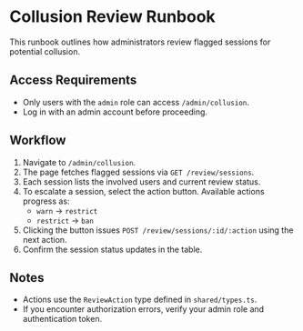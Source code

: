 # Collusion Review Runbook

This runbook outlines how administrators review flagged sessions for potential collusion.

## Access Requirements
- Only users with the `admin` role can access `/admin/collusion`.
- Log in with an admin account before proceeding.

## Workflow
1. Navigate to `/admin/collusion`.
2. The page fetches flagged sessions via `GET /review/sessions`.
3. Each session lists the involved users and current review status.
4. To escalate a session, select the action button. Available actions progress as:
   - `warn` → `restrict`
   - `restrict` → `ban`
5. Clicking the button issues `POST /review/sessions/:id/:action` using the next action.
6. Confirm the session status updates in the table.

## Notes
- Actions use the `ReviewAction` type defined in `shared/types.ts`.
- If you encounter authorization errors, verify your admin role and authentication token.

